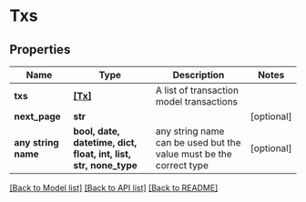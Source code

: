 # Txs


## Properties
Name | Type | Description | Notes
------------ | ------------- | ------------- | -------------
**txs** | [**[Tx]**](Tx.md) | A list of transaction model transactions | 
**next_page** | **str** |  | [optional] 
**any string name** | **bool, date, datetime, dict, float, int, list, str, none_type** | any string name can be used but the value must be the correct type | [optional]

[[Back to Model list]](../README.md#documentation-for-models) [[Back to API list]](../README.md#documentation-for-api-endpoints) [[Back to README]](../README.md)


